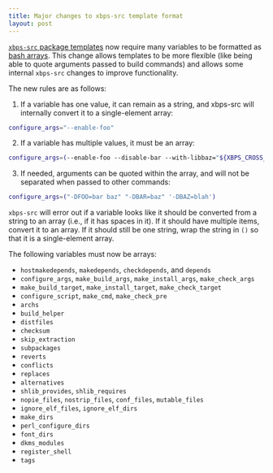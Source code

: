 ```yaml
---
title: Major changes to xbps-src template format
layout: post
---
```


[`xbps-src` package templates](https://github.com/void-linux/void-packages) now require many variables to be formatted
as [bash arrays](https://www.gnu.org/software/bash/manual/html_node/Arrays.html).
This change allows templates to be more flexible (like being able to quote arguments passed to build commands)
and allows some internal `xbps-src` changes to improve functionality.

The new rules are as follows:

1. If a variable has one value, it can remain as a string, and xbps-src will internally convert it to a single-element array:

```bash
configure_args="--enable-foo"
```

2. If a variable has multiple values, it must be an array:

```bash
configure_args=(--enable-foo --disable-bar --with-libbaz="${XBPS_CROSS_BASE}/usr/include/baz")
```

3. If needed, arguments can be quoted within the array, and will not be separated when passed to other commands:

```bash
configure_args=("-DFOO=bar baz" "-DBAR=baz" '-DBAZ=blah')
```

`xbps-src` will error out if a variable looks like it should be converted from a string to an array
(i.e., if it has spaces in it). If it should have multiple items, convert it to an array.
If it should still be one string, wrap the string in `()` so that it is a single-element array.

The following variables must now be arrays:

- `hostmakedepends`, `makedepends`, `checkdepends`, and `depends`
- `configure_args`, `make_build_args`, `make_install_args`, `make_check_args`
- `make_build_target`, `make_install_target`, `make_check_target`
- `configure_script`, `make_cmd`, `make_check_pre`
- `archs`
- `build_helper`
- `distfiles`
- `checksum`
- `skip_extraction`
- `subpackages`
- `reverts`
- `conflicts`
- `replaces`
- `alternatives`
- `shlib_provides`, `shlib_requires`
- `nopie_files`, `nostrip_files`, `conf_files`, `mutable_files`
- `ignore_elf_files`, `ignore_elf_dirs`
- `make_dirs`
- `perl_configure_dirs`
- `font_dirs`
- `dkms_modules`
- `register_shell`
- `tags`
